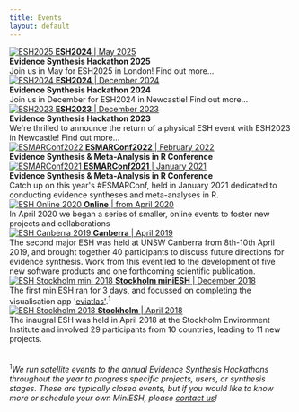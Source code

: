 ```yaml
---
title: Events
layout: default
---
```

<div class="clearfix">
  <a href="/events/2025-05-london.html">
    <img class="profiletext"
    src="/assets/images/events/2024-12-newcastle.jpg"
    alt="ESH2025"/>
  </a>
  <a href="/events/2025-05-london.html"><b>ESH2024</b> | May 2025</a><br>
  <b>Evidence Synthesis Hackathon 2025</b><br>
  Join us in May for ESH2025 in London! Find out more...
</div>

<div class="clearfix">
  <a href="/events/2024-12-newcastle.html">
    <img class="profiletext"
    src="/assets/images/events/2024-12-newcastle.jpg"
    alt="ESH2024"/>
  </a>
  <a href="/events/2024-12-newcastle.html"><b>ESH2024</b> | December 2024</a><br>
  <b>Evidence Synthesis Hackathon 2024</b><br>
  Join us in December for ESH2024 in Newcastle! Find out more...
</div>

<div class="clearfix">
  <a href="/events/2023-12-newcastle.html">
    <img class="profiletext"
    src="/assets/images/events/2024-12-newcastle.jpg"
    alt="ESH2023"/>
  </a>
  <a href="/events/2023-12-newcastle.html"><b>ESH2023</b> | December 2023</a><br>
  <b>Evidence Synthesis Hackathon 2023</b><br>
  We're thrilled to announce the return of a physical ESH event with ESH2023 in Newcastle! Find out more...
</div>

<div class="clearfix">
  <a href="/events/2022-01-ESMARConf2022.html">
    <img class="profiletext"
    src="/assets/images/events/2022-01-ESMARConf2022.png"
    alt="ESMARConf2022"/>
  </a>
  <a href="/events/2022-01-ESMARConf2022.html"><b>ESMARConf2022</b> | February 2022</a><br>
  <b>Evidence Synthesis & Meta-Analysis in R Conference</b><br>
</div>

<div class="clearfix">
  <a href="/events/2021-01-ESMAR.html">
    <img class="profiletext"
    src="/assets/images/events/2021-01-ESMAR.png"
    alt="ESMARConf2021"/>
  </a>
  <a href="/events/2021-01-ESMAR.html"><b>ESMARConf2021</b> | January 2021</a><br>
  <b>Evidence Synthesis & Meta-Analysis in R Conference</b><br>
  Catch up on this year's #ESMARConf, held in January 2021 dedicated to conducting evidence syntheses and meta-analyses in R.
</div>

<div class="clearfix">
  <a href="/events/2020-04-online.html">
    <img class="profiletext"
    src="/assets/images/events/2020-04-online.png"
    alt="ESH Online 2020"/>
  </a>
  <a href="/events/2020-04-online.html"><b>Online</b> | from April 2020</a><br>
  In April 2020 we began a series of smaller, online events to foster new projects and collaborations
</div>

<div class="clearfix">
  <a href="/events/2019-04-canberra.html">
    <img class="profiletext"
    src="/assets/images/events/2019-04-canberra.png"
    alt="ESH Canberra 2019"/>
  </a>
  <a href="/events/2019-04-canberra.html"><b>Canberra</b> | April 2019</a><br>
  The second major ESH was held at UNSW Canberra from 8th-10th April 2019, and brought together 40 participants to discuss future directions for evidence synthesis. Work from this event led to the development of five new software products and one forthcoming scientific publication.  
</div>

<div class="clearfix">
  <a href="/events/2018-12-stockholm-mini.html">
    <img class="profiletext"
    src="/assets/images/events/2018-12-stockholm-mini.png"
    alt="ESH Stockholm mini 2018"/>
  </a><a href="/events/2018-12-stockholm-mini.html"><b>Stockholm miniESH</b> | December 2018</a><br>
  The first miniESH ran for 3 days, and focussed on completing the visualisation app '<a href="https://github.com/ESHackathon/eviatlas">eviatlas'</a>.<sup>1</sup>  
</div>

<div class="clearfix">
  <a href="/events/2018-04-stockholm.html">
    <img class="profiletext"
    src="/assets/images/events/2018-04-stockholm.png"
    alt="ESH Stockholm 2018"/>
  </a><a href="/events/2018-04-stockholm.html"><b>Stockholm</b> | April 2018</a><br>
  The inaugral ESH was held in April 2018 at the Stockholm Environment Institute and involved 29 participants from 10 countries, leading to 11 new projects.  
</div>

<br>
<br>
<sup>1</sup><em>We run satellite events to the annual Evidence Synthesis Hackathons throughout the year to progress specific projects, users, or synthesis stages. These are typically closed events, but if you would like to know more or schedule your own MiniESH, please <a href="mailto:eshackathon@gmail.com">contact us</a>!</em>